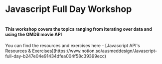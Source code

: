 <h1>Javascript Full Day Workshop<h1>
<h4>This workshop covers the topics ranging from iterating over data and using the OMDB movie API</h4>

<p>You can find the resources and exercises here - [Javascript API's Resources & Exercises](https://www.notion.so/ausmeddesign/Javascript-full-day-b247e04e91434dfea004f58c39399ecc)</p>
